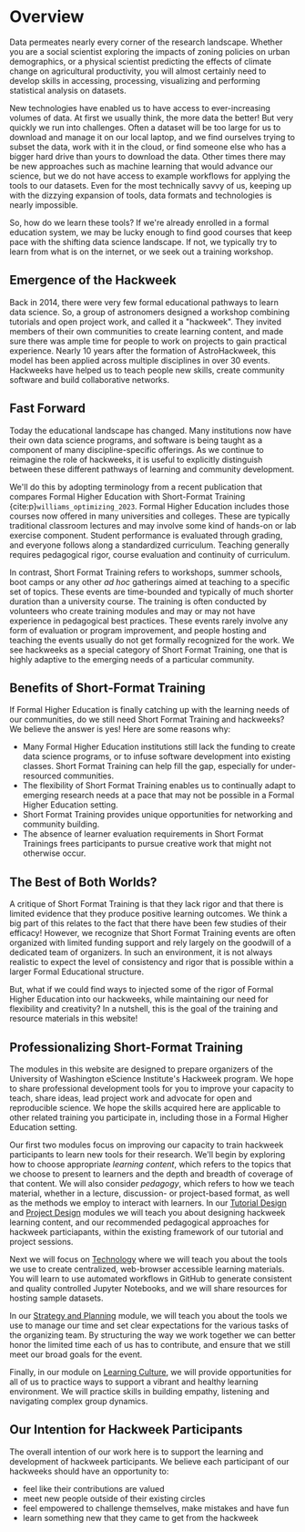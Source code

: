 # Overview

Data permeates nearly every corner of the research landscape. Whether you are a social scientist exploring the impacts of zoning policies on urban demographics, or a physical scientist predicting the effects of climate change on agricultural productivity, you will almost certainly need to develop skills in accessing, processing, visualizing and performing statistical analysis on datasets. 

New technologies have enabled us to have access to ever-increasing volumes of data. At first we usually think, the more data the better! But very quickly we run into challenges. Often a dataset will be too large for us to download and manage it on our local laptop, and we find ourselves trying to subset the data, work with it in the cloud, or find someone else who has a bigger hard drive than yours to download the data. Other times there may be new approaches such as machine learning that would advance our science, but we do not have access to example workflows for applying the tools to our datasets. Even for the most technically savvy of us, keeping up with the dizzying expansion of tools, data formats and technologies is nearly impossible. 

So, how do we learn these tools? If we're already enrolled in a formal education system, we may be lucky enough to find good courses that keep pace with the shifting data science landscape. If not, we typically try to learn from what is on the internet, or we seek out a training workshop. 

## Emergence of the Hackweek

Back in 2014, there were very few formal educational pathways to learn data science. So, a group of astronomers designed a workshop combining tutorials and open project work, and called it a "hackweek". They invited members of their own communities to create learning content, and made sure there was ample time for people to work on projects to gain practical experience. Nearly 10 years after the formation of AstroHackweek, this model has been applied across multiple disciplines in over 30 events. Hackweeks have helped us to teach people new skills, create community software and build collaborative networks.

## Fast Forward 

Today the educational landscape has changed. Many institutions now have their own data science programs, and software is being taught as a component of many discipline-specific offerings. As we continue to reimagine the role of hackweeks, it is useful to explicitly distinguish between these different pathways of learning and community development.

We'll do this by adopting terminology from a recent publication that compares Formal Higher Education with Short-Format Training {cite:p}`williams_optimizing_2023`. Formal Higher Education includes those courses now offered in many universities and colleges. These are typically traditional classroom lectures and may involve some kind of hands-on or lab exercise component. Student performance is evaluated through grading, and everyone follows along a standardized curriculum. Teaching generally requires pedagogical rigor, course evaluation and continuity of curriculum. 

In contrast, Short Format Training refers to workshops, summer schools, boot camps or any other *ad hoc* gatherings aimed at teaching to a specific set of topics. These events are time-bounded and typically of much shorter duration than a university course. The training is often conducted by volunteers who create training modules and may or may not have experience in pedagogical best practices. These events rarely involve any form of evaluation or program improvement, and people hosting and teaching the events usually do not get formally recognized for the work.  We see hackweeks as a special category of Short Format Training, one that is highly adaptive to the emerging needs of a particular community. 

## Benefits of Short-Format Training

If Formal Higher Education is finally catching up with the learning needs of our communities, do we still need Short Format Training and hackweeks? We believe the answer is yes! Here are some reasons why:

* Many Formal Higher Education institutions still lack the funding to create data science programs, or to infuse software development into existing classes. Short Format Training can help fill the gap, especially for under-resourced communities.
* The flexibility of Short Format Training enables us to continually adapt to emerging research needs at a pace that may not be possible in a Formal Higher Education setting. 
* Short Format Training provides unique opportunities for networking and community building.
* The absence of learner evaluation requirements in Short Format Trainings frees participants to pursue creative work that might not otherwise occur.

## The Best of Both Worlds?

A critique of Short Format Training is that they lack rigor and that there is limited evidence that they produce positive learning outcomes. We think a big part of this relates to the fact that there have been few studies of their efficacy! However, we recognize that Short Format Training events are often organized with limited funding support and rely largely on the goodwill of a dedicated team of organizers. In such an environment, it is not always realistic to expect the level of consistency and rigor that is possible within a larger Formal Educational structure. 

But, what if we could find ways to injected some of the rigor of Formal Higher Education into our hackweeks, while maintaining our need for flexibility and creativity? In a nutshell, this is the goal of the training and resource materials in this website! 

## Professionalizing Short-Format Training

The modules in this website are designed to prepare organizers of the University of Washington eScience Institute's Hackweek program. We hope to share professional development tools for you to improve your capacity to teach, share ideas, lead project work and advocate for open and reproducible science. We hope the skills acquired here are applicable to other related training you participate in, including those in a Formal Higher Education setting. 

Our first two modules focus on improving our capacity to train hackweek participants to learn new tools for their research. We'll begin by exploring how to choose appropriate *learning content*, which refers to the topics that we choose to present to learners and the depth and breadth of coverage of that content. We will also consider *pedagogy*, which refers to how we teach material, whether in a lecture, discussion- or project-based format, as well as the methods we employ to interact with learners. In our [Tutorial Design](tutorials/index.md) and [Project Design](projects/index.md) modules we will teach you about designing hackweek learning content, and our recommended pedagogical approaches for hackweek particiapants, within the existing framework of our tutorial and project sessions.  

Next we will focus on [Technology](technology/index.md) where we will teach you about the tools we use to create centralized, web-browser accessible learning materials. You will learn to use automated workflows in GitHub to generate consistent and quality controlled Jupyter Notebooks, and we will share resources for hosting sample datasets.

In our [Strategy and Planning](strategy/index.md) module, we will teach you about the tools we use to manage our time and set clear expectations for the various tasks of the organizing team. By structuring the way we work together we can better honor the limited time each of us has to contribute, and ensure that we still meet our broad goals for the event.

Finally, in our module on [Learning Culture](culture/index.md), we will provide opportunities for all of us to practice ways to support a vibrant and healthy learning environment. We will practice skills in building empathy, listening and navigating complex group dynamics. 

## Our Intention for Hackweek Participants

The overall intention of our work here is to support the learning and development of hackweek participants. We believe each participant of our hackweeks should have an opportunity to:

* feel like their contributions are valued
* meet new people outside of their existing circles
* feel empowered to challenge themselves, make mistakes and have fun
* learn something new that they came to get from the hackweek

